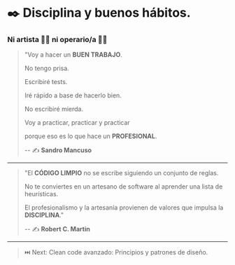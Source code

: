 # ✒️ Disciplina y buenos hábitos.

### Ni artista 👩‍🎨 ni operario/a 👨‍🏭

> "Voy a hacer un **BUEN TRABAJO**.
>
> No tengo prisa.
>
> Escribiré tests.
>
> Iré rápido a base de hacerlo bien.
>
> No escribiré mierda.
>
> Voy a practicar, practicar y practicar
>
> porque eso es lo que hace un **PROFESIONAL**.
>
> -- ✍️ **Sandro Mancuso**

---

> "El **CÓDIGO LIMPIO** no se escribe siguiendo un conjunto de reglas.
>
> No te conviertes en un artesano de software al aprender una lista de heurísticas.
>
> El profesionalismo y la artesanía provienen de valores que impulsa la **DISCIPLINA**."
>
> -- ✍️ **Robert C. Martin**

---

> ⏭️ Next: Clean code avanzado: Principios y patrones de diseño.
